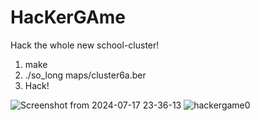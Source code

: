 # HacKerGAme
Hack the whole new school-cluster!

1. make
2. ./so_long maps/cluster6a.ber
3. Hack!
   
![Screenshot from 2024-07-17 23-36-13](https://github.com/user-attachments/assets/731dba10-e4b0-4ecf-a422-800752f1832d)
![hackergame0](https://github.com/user-attachments/assets/ca2e6221-dcf1-404a-ba48-a7efed775f2c)
